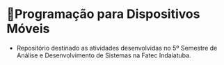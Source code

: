 # :iphone:Programação para Dispositivos Móveis

- Repositório destinado as atividades desenvolvidas no 5º Semestre de Análise e Desenvolvimento de Sistemas na Fatec Indaiatuba.

  

